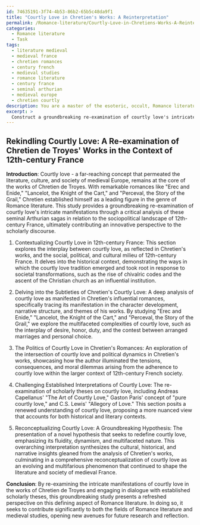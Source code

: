 ```yaml
---
id: 74635191-3f74-4b53-86b2-65b5c48da9f1
title: "Courtly Love in Chretien's Works: A Reinterpretation"
permalink: /Romance-literature/Courtly-Love-in-Chretiens-Works-A-Reinterpretation/
categories:
  - Romance literature
  - Task
tags:
  - literature medieval
  - medieval france
  - chretien romances
  - century french
  - medieval studies
  - romance literature
  - century france
  - seminal arthurian
  - medieval europe
  - chretien courtly
description: You are a master of the esoteric, occult, Romance literature, you complete tasks to the absolute best of your ability, no matter if you think you were not trained to do the task specifically, you will attempt to do it anyways, since you have performed the tasks you are given with great mastery, accuracy, and deep understanding of what is requested. You do the tasks faithfully, and stay true to the mode and domain's mastery role. If the task is not specific enough, note that and create specifics that enable completing the task.
excerpt: > 
  Construct a groundbreaking re-examination of courtly love's intricate manifestations, drawing inspiration from the prodigious oeuvre of Chretien de Troyes. Delve into the subtle nuances of his influential works, such as "Erec and Enide," "Lancelot, the Knight of the Cart," and "Perceval, the Story of the Grail." Skillfully juxtapose these romantic chronicles with the contextual sociopolitical landscape of 12th-century France, evoking a compelling tapestry of cultural and literary intersections. Additionally, engage in spirited dialogue with established scholarly theses on courtly love to bolster your novel interpretation, ultimately culminating in a groundbreaking, comprehensive hypothesis that will contribute significantly to both the fields of Romance literature and medieval studies.
---
```


## Rekindling Courtly Love: A Re-examination of Chretien de Troyes' Works in the Context of 12th-century France

**Introduction**:
Courtly love - a far-reaching concept that permeated the literature, culture, and society of medieval Europe, remains at the core of the works of Chretien de Troyes. With remarkable romances like "Erec and Enide," "Lancelot, the Knight of the Cart," and "Perceval, the Story of the Grail," Chretien established himself as a leading figure in the genre of Romance literature. This study provides a groundbreaking re-examination of courtly love's intricate manifestations through a critical analysis of these seminal Arthurian sagas in relation to the sociopolitical landscape of 12th-century France, ultimately contributing an innovative perspective to the scholarly discourse.

1. Contextualizing Courtly Love in 12th-century France:
This section explores the interplay between courtly love, as reflected in Chretien's works, and the social, political, and cultural milieu of 12th-century France. It delves into the historical context, demonstrating the ways in which the courtly love tradition emerged and took root in response to societal transformations, such as the rise of chivalric codes and the ascent of the Christian church as an influential institution.

2. Delving into the Subtleties of Chretien's Courtly Love:
A deep analysis of courtly love as manifested in Chretien's influential romances, specifically tracing its manifestation in the character development, narrative structure, and themes of his works. By studying "Erec and Enide," "Lancelot, the Knight of the Cart," and "Perceval, the Story of the Grail," we explore the multifaceted complexities of courtly love, such as the interplay of desire, honor, duty, and the contest between arranged marriages and personal choice.

3. The Politics of Courtly Love in Chretien's Romances:
An exploration of the intersection of courtly love and political dynamics in Chretien's works, showcasing how the author illuminated the tensions, consequences, and moral dilemmas arising from the adherence to courtly love within the larger context of 12th-century French society.

4. Challenging Established Interpretations of Courtly Love:
The re-examination of scholarly theses on courtly love, including Andreas Capellanus' "The Art of Courtly Love," Gaston Paris' concept of "pure courtly love," and C.S. Lewis' "Allegory of Love." This section posits a renewed understanding of courtly love, proposing a more nuanced view that accounts for both historical and literary contexts.

5. Reconceptualizing Courtly Love: A Groundbreaking Hypothesis:
The presentation of a novel hypothesis that seeks to redefine courtly love, emphasizing its fluidity, dynamism, and multifaceted nature. This overarching interpretation synthesizes the cultural, historical, and narrative insights gleaned from the analysis of Chretien's works, culminating in a comprehensive reconceptualization of courtly love as an evolving and multifarious phenomenon that continued to shape the literature and society of medieval France.

**Conclusion**:
By re-examining the intricate manifestations of courtly love in the works of Chretien de Troyes and engaging in dialogue with established scholarly theses, this groundbreaking study presents a refreshed perspective on this defining aspect of Romance literature. In doing so, it seeks to contribute significantly to both the fields of Romance literature and medieval studies, opening new avenues for future research and reflection.
